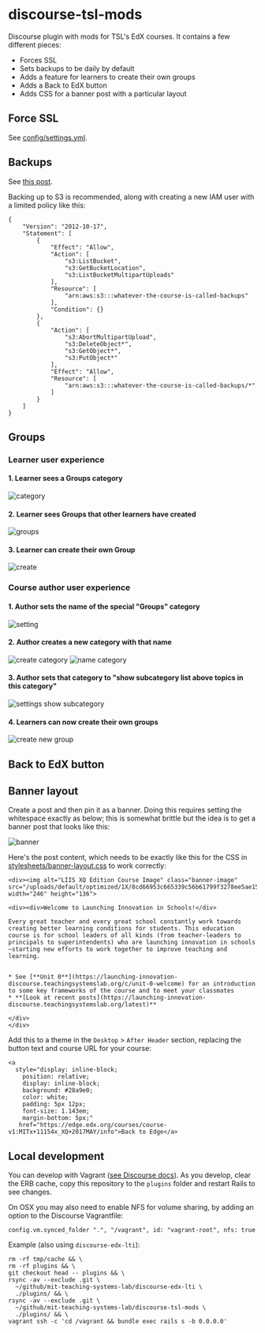 # discourse-tsl-mods
Discourse plugin with mods for TSL's EdX courses.  It contains a few different pieces:

- Forces SSL
- Sets backups to be daily by default
- Adds a feature for learners to create their own groups
- Adds a Back to EdX button
- Adds CSS for a banner post with a particular layout

## Force SSL
See [config/settings.yml](config/settings.yml).

## Backups
See [this post](https://meta.discourse.org/t/configure-automatic-backups-for-discourse/14855).

Backing up to S3 is recommended, along with creating a new IAM user with a limited policy like this:

```
{
    "Version": "2012-10-17",
    "Statement": [
        {
            "Effect": "Allow",
            "Action": [
                "s3:ListBucket",
                "s3:GetBucketLocation",
                "s3:ListBucketMultipartUploads"
            ],
            "Resource": [
                "arn:aws:s3:::whatever-the-course-is-called-backups"
            ],
            "Condition": {}
        },
        {
            "Action": [
                "s3:AbortMultipartUpload",
                "s3:DeleteObject*",
                "s3:GetObject*",
                "s3:PutObject*"
            ],
            "Effect": "Allow",
            "Resource": [
                "arn:aws:s3:::whatever-the-course-is-called-backups/*"
            ]
        }
    ]
}
```

## Groups
### Learner user experience
#### 1. Learner sees a Groups category
![category](docs/category.png)

#### 2. Learner sees Groups that other learners have created
![groups](docs/groups.png)

#### 3. Learner can create their own Group
![create](docs/create.png)


### Course author user experience
#### 1. Author sets the name of the special "Groups" category
![setting](docs/author-setting.png)

#### 2. Author creates a new category with that name
![create category](docs/author-create.png)
![name category](docs/author-name.png)

#### 3. Author sets that category to "show subcategory list above topics in this category"
![settings show subcategory](docs/author-settings.png)

#### 4. Learners can now create their own groups
![create new group](docs/author-done.png)


## Back to EdX button



## Banner layout
Create a post and then pin it as a banner.  Doing this requires setting the whitespace exactly as below; this is somewhat brittle but the idea is to get a banner post that looks like this:

![banner](docs/banner.png)

Here's the post content, which needs to be exactly like this for the CSS in [stylesheets/banner-layout.css](stylesheets/banner-layout.css) to work correctly:
```
<div><img alt="LIIS XQ Edition Course Image" class="banner-image" src="/uploads/default/optimized/1X/8cd66953c665339c56b61799f3278ee5ae159421_1_246x136.png" width="246" height="136">

<div><div>Welcome to Launching Innovation in Schools!</div>

Every great teacher and every great school constantly work towards creating better learning conditions for students. This education course is for school leaders of all kinds (from teacher-leaders to principals to superintendents) who are launching innovation in schools—starting new efforts to work together to improve teaching and learning. 


* See [**Unit 0**](https://launching-innovation-discourse.teachingsystemslab.org/c/unit-0-welcome) for an introduction to some key frameworks of the course and to meet your classmates
* **[Look at recent posts](https://launching-innovation-discourse.teachingsystemslab.org/latest)**

</div>
</div>
```
Add this to a theme in the `Desktop` > `After Header` section, replacing the button text and course URL for your course:
```
<a
  style="display: inline-block;
    position: relative;
    display: inline-block;
    background: #28a9e0;
    color: white;
    padding: 5px 12px;
    font-size: 1.143em;
    margin-bottom: 5px;"
   href="https://edge.edx.org/courses/course-v1:MITx+11154x_XQ+2017MAY/info">Back to Edge</a>
```

## Local development
You can develop with Vagrant ([see Discourse docs](https://github.com/discourse/discourse/blob/master/docs/VAGRANT.md)).  As you develop, clear the ERB cache, copy this repository to the `plugins` folder and restart Rails to see changes.

On OSX you may also need to enable NFS for volume sharing, by adding an option to the Discourse Vagrantfile:

```
config.vm.synced_folder ".", "/vagrant", id: "vagrant-root", nfs: true
```

Example (also using `discourse-edx-lti`):
```
rm -rf tmp/cache && \
rm -rf plugins && \
git checkout head -- plugins && \
rsync -av --exclude .git \
  ~/github/mit-teaching-systems-lab/discourse-edx-lti \
  ./plugins/ && \
rsync -av --exclude .git \
  ~/github/mit-teaching-systems-lab/discourse-tsl-mods \
  ./plugins/ && \
vagrant ssh -c 'cd /vagrant && bundle exec rails s -b 0.0.0.0'
```
